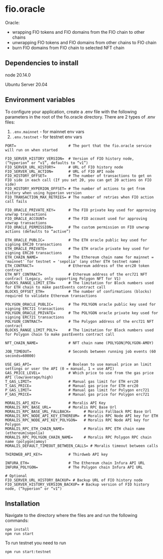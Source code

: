 # fio.oracle
Oracle:
- wrapping FIO tokens and FIO domains from the FIO chain to other chains
- unwrapping FIO tokens and FIO domains from other chains to FIO chain
- burn FIO domains from FIO chain to selected NFT chain

## Dependencies to install

node 20.14.0

Ubuntu Server 20.04

## Environment variables

To configure your  application, create a .env file with the following parameters in the root of the fio.oracle directory.
There are 2 types of .env files:
1) `.env.mainnet` - for mainnet env vars
2) `.env.testnet` - for testnet env vars

```
PORT=                        # The port that the fio.oracle service will run on when started

FIO_SERVER_HISTORY_VERSION=  # Version of FIO history node, (“hyperion” or “v1”, defaults to “v1”)
FIO_SERVER_URL_HISTORY=      # URL of FIO history node
FIO_SERVER_URL_ACTION=       # URL of FIO API node
FIO_HISTORY_OFFSET=          # The number of transactions to get on FIO side in each call (If you set 20, you can get 20 actions on FIO side)
FIO_HISTORY_HYPERION_OFFSET= # The number of actions to get from history when using hyperion version
FIO_TRANSACTION_MAX_RETRIES= # The number of retries when FIO action call fails

FIO_ORACLE_PRIVATE_KEY=      # The FIO private key used for approving unwrap transactions
FIO_ORACLE_ACCOUNT=          # The FIO account used for approving unwrap transactions
FIO_ORACLE_PERMISSION=       # The custom permission on FIO unwrap actions (defaults to “active”)

ETH_ORACLE_PUBLIC=           # The ETH oracle public key used for signing ERC20 transactions
ETH_ORACLE_PRIVATE=          # The ETH oracle private key used for signing ERC20 transactions
ETH_CHAIN_NAME=              # The Ethereum chain name for mainnet = 'mainnet' for testnet = 'sepolia' (any other ETH testnet name)
ETH_CONTRACT=                # Ethereum address of the erc20 token contract
ETH_NFT_CONTRACT=            # Ethereum address of the erc721 NFT contract (Legacy, only supporting Polygon NFT for V1)
BLOCKS_RANGE_LIMIT_ETH=      # The limitation for Block numbers used for ETH chain to make pastEvents contract call
BLOCKS_OFFSET_ETH=           # The number of confirmations (blocks) required to validate Ethereum transactions 

POLYGON_ORACLE_PUBLIC=       # The POLYGON oracle public key used for signing ERC721 transactions
POLYGON_ORACLE_PRIVATE=      # The POLYGON oracle private key used for signing ERC721 transactions
POLYGON_CONTRACT=            # The Polygon address of the erc721 NFT contract
BLOCKS_RANGE_LIMIT_POLY=     # The limitation for Block numbers used for Polygon chain to make pastEvents contract call

NFT_CHAIN_NAME=              # NFT chain name (POLYGON|POLYGON-AMOY)

JOB_TIMEOUT=                 # Seconds between running job events (60 seconds=60000)

USE_GAS_API=                 # Boolean to use manual price an limit settings or user the API (0 = manual, 1 = use API)
GAS_PRICE_LEVEL=             # Which price to use from the gas price API (low/average/high)
T_GAS_LIMIT=                 # Manual gas limit for ETH erc20
T_GAS_PRICE=                 # Manual gas price for ETH erc20
P_GAS_LIMIT=                 # Manual gas limit for Polygon erc721
P_GAS_PRICE=                 # Manual gas price for Polygon erc721

MORALIS_API_KEY=             # Moralis API Key
MORALIS_RPC_BASE_URL=        # Moralis RPC Base Url
MORALIS_RPC_BASE_URL_FALLBACK=      # Moralis Fallback RPC Base Url
MORALIS_RPC_NODE_API_KEY_ETHEREUM=  # Moralis RPC Node API key for ETH
MORALIS_RPC_NODE_API_KEY_POLYGON=   # Moralis RPC Node API key for Polygon
MORALIS_RPC_ETH_CHAIN_NAME=         # Moralis RPC ETH chain name (ethereum|sepolia)
MORALIS_RPC_POLYGON_CHAIN_NAME=     # Moralis RPC Polygon RPC chain name (polygon|amoy)
MORALIS_DEFAULT_TIMEOUT_BETWEEN_CALLS= # Moralis timeout between calls

THIRDWEB_API_KEY=            # Thirdweb API key

INFURA_ETH=                  # The Ethereum chain Infura API URL
INFURA_POLYGON=              # The Polygon chain Infura API URL

# Optional
FIO_SERVER_URL_HISTORY_BACKUP= # Backup URL of FIO history node
FIO_SERVER_HISTORY_VERSION_BACKUP= # Backup version of FIO history node, (“hyperion” or “v1”)
```

## Installation

Navigate to the directory where the files are and run the following commands:

```
npm install
npm run start
```

To run testnet you need to run
```
npm run start:testnet
```
